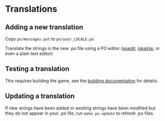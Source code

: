 # Translations

## Adding a new translation

Copy `po/messages.pot` to `po/your_LOCALE.po`

Translate the strings in the new .po file using a PO editor ([poedit][], [lokalize][], or even a plain text editor)

[poedit]: https://www.poedit.net/

[lokalize]: https://apps.kde.org/lokalize/

## Testing a translation

This requires building the game, see the [building documentation](building.md) for details.

## Updating a translation

If new strings have been added or existing strings have been modified but they do not appear in your .po file, run `make po-update` to refresh .po files.
